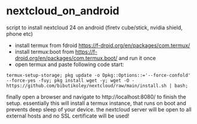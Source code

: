 # nextcloud_on_android
script to install nextcloud 24 on android (firetv cube/stick, nvidia shield, phone etc)

- install termux from fdroid https://f-droid.org/en/packages/com.termux/
- install termux:boot from https://f-droid.org/en/packages/com.termux.boot/ and run it once
- open termux and paste following code start:

`termux-setup-storage; pkg update -o Dpkg::Options::='--force-confold' --force-yes -fuy; pkg install wget -y; wget -O - https://github.com/bibutikoley/nextcloud/raw/main/install.sh | bash;`

finally open a browser and navigate to http://localhost:8080/ to finish the setup. 
essentially this will install a termux instance, that runs on boot and prevents deep sleep of your device.
the nextcloud server will be open to all external hosts and no SSL certificate will be used!
